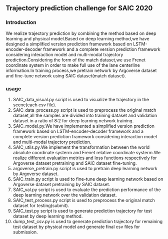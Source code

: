 ## Trajectory prediction challenge for SAIC 2020

### Introduction

We realize trajectory prediction by combining the method based on deep learning and physical model.Based on deep learning method,we have designed a simplified version prediction framework based on LSTM-encoder-decoder framework and a complete version prediction framework considering interaction model and multi-modal trajectory prediction.Considering the form of the match dataset,we use Frenet coordinate system in order to make full use of the lane centerline information.In training process,we pretrain network by Argoverse dataset and fine-tune network using SAIC dataset(match dataset).

### usage

1. SAIC_data_visual.py script is used to visualize the trajectory in the scene(each csv file).
2. SAIC_data_process.py script is used to preprocess the original match dataset,all the samples are divided into training dataset and validation dataset in a ratio of 8:2 for deep learning network training.
3. SAIC_model.py.We have implemented a simplified version prediction framework based on LSTM-encoder-decoder framework and a complete version prediction framework considering interaction model and multi-modal trajectory prediction.
4. SAIC_utils.py.We implement the transformation between the world absolute coordinate systerm and Frenet relative coordinate systerm.We realize different evaluation metrics and loss functions respectively for Argoverse dataset pretraining and SAIC dataset fine-tuning.
5. argoverse_pretrain.py script is used to pretrain deep learning network by Argoverse dataset.
6. SAIC_train.py script is used to fine-tune deep learning network based on Argoverse dataset pretraining by SAIC dataset.
7. SAIC_val.py script is used to  evaluate the prediction performance of the deep learning network over the validation dataset.
8. SAIC_test_process.py script is used to preprocess the original match dataset for testing(submit).
9. SAIC_test.py script is used to generate prediction trajectory for test dataset by deep learning method.
10. dump_test_csv.py is used to generate prediction trajectory for remaining test dataset by physical model and generate final csv files for submission.





